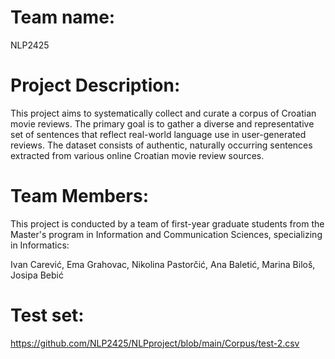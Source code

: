 # Team name: 
NLP2425
# Project Description:
This project aims to systematically collect and curate a corpus of Croatian movie reviews. 
The primary goal is to gather a diverse and representative set of sentences that reflect real-world language use in user-generated reviews. 
The dataset consists of authentic, naturally occurring sentences extracted from various online Croatian movie review sources.

# Team Members:
This project is conducted by a team of first-year graduate students from the Master's program in Information and Communication Sciences, specializing in Informatics:

Ivan Carević, 
Ema Grahovac, 
Nikolina Pastorčić, 
Ana Baletić, 
Marina Biloš, 
Josipa Bebić

# Test set:
https://github.com/NLP2425/NLPproject/blob/main/Corpus/test-2.csv 
